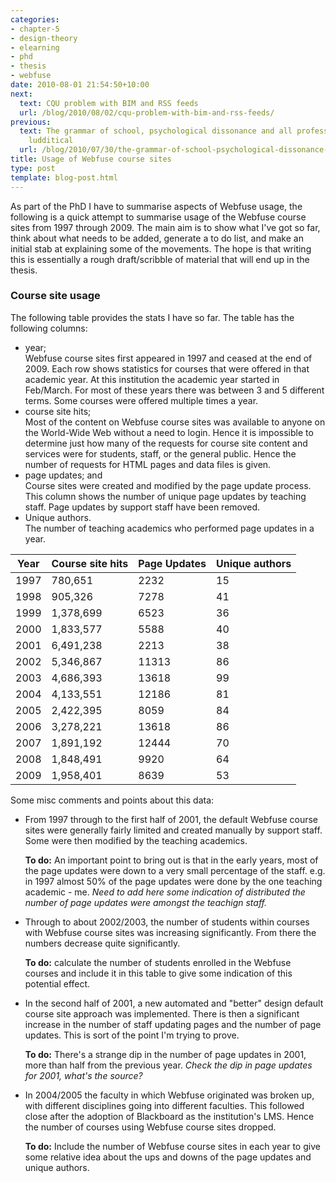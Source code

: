 ```yaml
---
categories:
- chapter-5
- design-theory
- elearning
- phd
- thesis
- webfuse
date: 2010-08-01 21:54:50+10:00
next:
  text: CQU problem with BIM and RSS feeds
  url: /blog/2010/08/02/cqu-problem-with-bim-and-rss-feeds/
previous:
  text: The grammar of school, psychological dissonance and all professors are rather
    ludditical
  url: /blog/2010/07/30/the-grammar-of-school-psychological-dissonance-and-all-professors-are-rather-ludditical/
title: Usage of Webfuse course sites
type: post
template: blog-post.html
---
```

As part of the PhD I have to summarise aspects of Webfuse usage, the following is a quick attempt to summarise usage of the Webfuse course sites from 1997 through 2009. The main aim is to show what I've got so far, think about what needs to be added, generate a to do list, and make an initial stab at explaining some of the movements. The hope is that writing this is essentially a rough draft/scribble of material that will end up in the thesis.

### Course site usage

The following table provides the stats I have so far. The table has the following columns:

- year;  
    Webfuse course sites first appeared in 1997 and ceased at the end of 2009. Each row shows statistics for courses that were offered in that academic year. At this institution the academic year started in Feb/March. For most of these years there was between 3 and 5 different terms. Some courses were offered multiple times a year.
- course site hits;  
    Most of the content on Webfuse course sites was available to anyone on the World-Wide Web without a need to login. Hence it is impossible to determine just how many of the requests for course site content and services were for students, staff, or the general public. Hence the number of requests for HTML pages and data files is given.
- page updates; and  
    Course sites were created and modified by the page update process. This column shows the number of unique page updates by teaching staff. Page updates by support staff have been removed.
- Unique authors.  
    The number of teaching academics who performed page updates in a year.

| Year | Course site hits | Page Updates | Unique authors |
| --- | --- | --- | --- |
| 1997 | 780,651 | 2232 | 15 |
| 1998 | 905,326 | 7278 | 41 |
| 1999 | 1,378,699 | 6523 | 36 |
| 2000 | 1,833,577 | 5588 | 40 |
| 2001 | 6,491,238 | 2213 | 38 |
| 2002 | 5,346,867 | 11313 | 86 |
| 2003 | 4,686,393 | 13618 | 99 |
| 2004 | 4,133,551 | 12186 | 81 |
| 2005 | 2,422,395 | 8059 | 84 |
| 2006 | 3,278,221 | 13618 | 86 |
| 2007 | 1,891,192 | 12444 | 70 |
| 2008 | 1,848,491 | 9920 | 64 |
| 2009 | 1,958,401 | 8639 | 53   |

Some misc comments and points about this data:

- From 1997 through to the first half of 2001, the default Webfuse course sites were generally fairly limited and created manually by support staff. Some were then modified by the teaching academics.
    
    **To do:** An important point to bring out is that in the early years, most of the page updates were down to a very small percentage of the staff. e.g. in 1997 almost 50% of the page updates were done by the one teaching academic - me. _Need to add here some indication of distributed the number of page updates were amongst the teachign staff._
    
- Through to about 2002/2003, the number of students within courses with Webfuse course sites was increasing significantly. From there the numbers decrease quite significantly.
    
    **To do:** calculate the number of students enrolled in the Webfuse courses and include it in this table to give some indication of this potential effect.
    
- In the second half of 2001, a new automated and "better" design default course site approach was implemented. There is then a significant increase in the number of staff updating pages and the number of page updates. This is sort of the point I'm trying to prove.
    
    **To do:** There's a strange dip in the number of page updates in 2001, more than half from the previous year. _Check the dip in page updates for 2001, what's the source?_
    
- In 2004/2005 the faculty in which Webfuse originated was broken up, with different disciplines going into different faculties. This followed close after the adoption of Blackboard as the institution's LMS. Hence the number of courses using Webfuse course sites dropped.
    
    **To do:** Include the number of Webfuse course sites in each year to give some relative idea about the ups and downs of the page updates and unique authors.